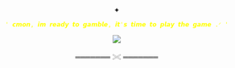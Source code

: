 

<p align="center">
✦  
</p>


<p align="center">
<code style="color : yellow">' 𝙘𝙢𝙤𝙣, 𝙞𝙢 𝙧𝙚𝙖𝙙𝙮 𝙩𝙤 𝙜𝙖𝙢𝙗𝙡𝙚, 𝙞𝙩'𝙨 𝙩𝙞𝙢𝙚 𝙩𝙤 𝙥𝙡𝙖𝙮 𝙩𝙝𝙚 𝙜𝙖𝙢𝙚 .ᐟ '</code>
</p>


<p align="center">
<img src="https://github.com/user-attachments/assets/34b3db13-952a-49db-923a-0eb29b99f6e1"/>
</p>

<p align="center">
═══════ 𓏵 ═══════
</p>

</p>
<!--

**mochitails/mochitails** is a ✨ _special_ ✨ repository because its `README.md` (this file) appears on your GitHub profile.


